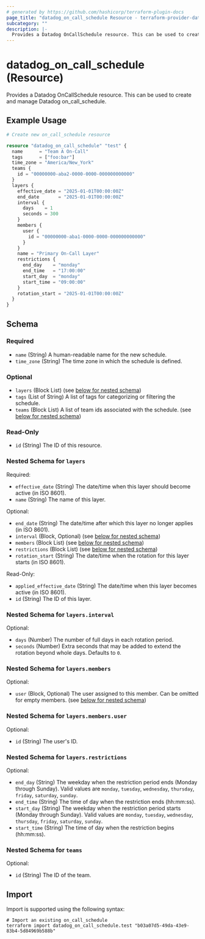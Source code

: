 ```yaml
---
# generated by https://github.com/hashicorp/terraform-plugin-docs
page_title: "datadog_on_call_schedule Resource - terraform-provider-datadog"
subcategory: ""
description: |-
  Provides a Datadog OnCallSchedule resource. This can be used to create and manage Datadog on_call_schedule.
---
```


# datadog_on_call_schedule (Resource)

Provides a Datadog OnCallSchedule resource. This can be used to create and manage Datadog on_call_schedule.

## Example Usage

```terraform
# Create new on_call_schedule resource

resource "datadog_on_call_schedule" "test" {
  name      = "Team A On-Call"
  tags      = ["foo:bar"]
  time_zone = "America/New_York"
  teams {
    id = "00000000-aba2-0000-0000-000000000000"
  }
  layers {
    effective_date = "2025-01-01T00:00:00Z"
    end_date       = "2025-01-01T00:00:00Z"
    interval {
      days    = 1
      seconds = 300
    }
    members {
      user {
        id = "00000000-aba1-0000-0000-000000000000"
      }
    }
    name = "Primary On-Call Layer"
    restrictions {
      end_day    = "monday"
      end_time   = "17:00:00"
      start_day  = "monday"
      start_time = "09:00:00"
    }
    rotation_start = "2025-01-01T00:00:00Z"
  }
}
```

<!-- schema generated by tfplugindocs -->
## Schema

### Required

- `name` (String) A human-readable name for the new schedule.
- `time_zone` (String) The time zone in which the schedule is defined.

### Optional

- `layers` (Block List) (see [below for nested schema](#nestedblock--layers))
- `tags` (List of String) A list of tags for categorizing or filtering the schedule.
- `teams` (Block List) A list of team ids associated with the schedule. (see [below for nested schema](#nestedblock--teams))

### Read-Only

- `id` (String) The ID of this resource.

<a id="nestedblock--layers"></a>
### Nested Schema for `layers`

Required:

- `effective_date` (String) The date/time when this layer should become active (in ISO 8601).
- `name` (String) The name of this layer.

Optional:

- `end_date` (String) The date/time after which this layer no longer applies (in ISO 8601).
- `interval` (Block, Optional) (see [below for nested schema](#nestedblock--layers--interval))
- `members` (Block List) (see [below for nested schema](#nestedblock--layers--members))
- `restrictions` (Block List) (see [below for nested schema](#nestedblock--layers--restrictions))
- `rotation_start` (String) The date/time when the rotation for this layer starts (in ISO 8601).

Read-Only:

- `applied_effective_date` (String) The date/time when this layer becomes active (in ISO 8601).
- `id` (String) The ID of this layer.

<a id="nestedblock--layers--interval"></a>
### Nested Schema for `layers.interval`

Optional:

- `days` (Number) The number of full days in each rotation period.
- `seconds` (Number) Extra seconds that may be added to extend the rotation beyond whole days. Defaults to `0`.


<a id="nestedblock--layers--members"></a>
### Nested Schema for `layers.members`

Optional:

- `user` (Block, Optional) The user assigned to this member. Can be omitted for empty members. (see [below for nested schema](#nestedblock--layers--members--user))

<a id="nestedblock--layers--members--user"></a>
### Nested Schema for `layers.members.user`

Optional:

- `id` (String) The user's ID.



<a id="nestedblock--layers--restrictions"></a>
### Nested Schema for `layers.restrictions`

Optional:

- `end_day` (String) The weekday when the restriction period ends (Monday through Sunday). Valid values are `monday`, `tuesday`, `wednesday`, `thursday`, `friday`, `saturday`, `sunday`.
- `end_time` (String) The time of day when the restriction ends (hh:mm:ss).
- `start_day` (String) The weekday when the restriction period starts (Monday through Sunday). Valid values are `monday`, `tuesday`, `wednesday`, `thursday`, `friday`, `saturday`, `sunday`.
- `start_time` (String) The time of day when the restriction begins (hh:mm:ss).



<a id="nestedblock--teams"></a>
### Nested Schema for `teams`

Optional:

- `id` (String) The ID of the team.

## Import

Import is supported using the following syntax:

```shell
# Import an existing on_call_schedule
terraform import datadog_on_call_schedule.test "b03a07d5-49da-43e9-83b4-5d84969b588b"
```
